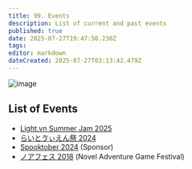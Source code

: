 ```yaml
---
title: 99. Events
description: List of current and past events
published: true
date: 2025-07-27T19:47:50.230Z
tags: 
editor: markdown
dateCreated: 2025-07-27T03:13:42.479Z
---
```


<img alt="image" src="https://github.com/user-attachments/assets/d64e3e6c-34fc-4f3a-8ced-75753e2c621b" />

## List of Events

- [Light.vn Summer Jam 2025](https://itch.io/jam/lightvn-summer-jam)
- [らいとゔぃえん祭 2024](https://matsuri.lvnstory.com/2024)
- [Spooktober 2024](https://itch.io/jam/spooktober-2024) (Sponsor)
- [ノアフェス 2018](https://noahfes.jp/) (Novel Adventure Game Festival)
